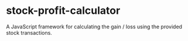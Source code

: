 # stock-profit-calculator
A JavaScript framework for calculating the gain / loss using the provided stock transactions.
